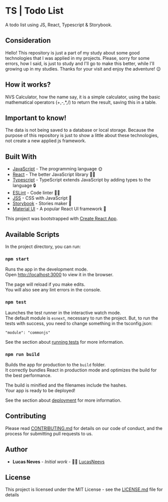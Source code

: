 # TS | Todo List

A todo list using JS, React, Typescript & Storybook.

## Consideration

Hello! This repository is just a part of  my study about some good technologies that I was applied in my projects. Please, sorry for some errors, how I said, is just to study and I'll go to make this better, while I'll growing up in my studies. Thanks for your visit and enjoy the adventure! 😉

## How it works?

NVS Calculator, how the name say, it is a simple calculator, using the basic mathematical operators (+,-,*,/) to return the result, saving this in a table.

## Important to know!

The data is not being saved to a database or local storage. Because the purpose of this repository is just to show a little about these technologies, not create a new applied js framework. 

## Built With

* [JavaScript](https://pt.wikipedia.org/wiki/JavaScript) - The programming language 🌞
* [React](https://reactjs.org/) - The better JavaScript library 🙈💘
* [Typescript](https://www.typescriptlang.org/) - TypeScript extends JavaScript by adding types to the language 🔒
* [ESLint](https://eslint.org/) - Code linter 🕵‍♀
* [JSS](https://cssinjs.org/?v=v10.1.1) - CSS with JavaScript 💎
* [Storybook](https://storybook.js.org/) - Stories maker 📖
* [Material UI](https://material-ui.com/) - A popular React UI framework 🎨

This project was bootstrapped with [Create React App](https://github.com/facebook/create-react-app).

## Available Scripts

In the project directory, you can run:

### `npm start`

Runs the app in the development mode.<br />
Open [http://localhost:3000](http://localhost:3000) to view it in the browser.

The page will reload if you make edits.<br />
You will also see any lint errors in the console.

### `npm test`

Launches the test runner in the interactive watch mode.<br />
The default module is `esnext`, necessary to run the project. But, to run the tests with success, you need to change something in the tsconfig.json:

```
"module": "commonjs"
```

See the section about [running tests](https://facebook.github.io/create-react-app/docs/running-tests) for more information.

### `npm run build`

Builds the app for production to the `build` folder.<br />
It correctly bundles React in production mode and optimizes the build for the best performance.

The build is minified and the filenames include the hashes.<br />
Your app is ready to be deployed!

See the section about [deployment](https://facebook.github.io/create-react-app/docs/deployment) for more information.

## Contributing

Please read [CONTRIBUTING.md](https://github.com/LucasNeevs/nvs-calculator/blob/dev/CONTRIBUITING.md) for details on our code of conduct, and the process for submitting pull requests to us.

## Author

* **Lucas Neves** - *Initial work* - 👨‍💻 [LucasNeevs](https://github.com/LucasNeevs) 

## License

This project is licensed under the MIT License - see the [LICENSE.md](https://github.com/LucasNeevs/nvs-calculator/blob/dev/LICENSE.md) file for details
